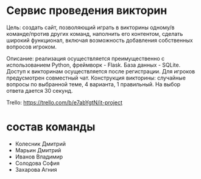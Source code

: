 # Сервис проведения викторин

Цель: создать сайт, позволяющий играть в викторины одному/в команде/против других команд, наполнить его контентом, сделать широкий функционал, включая возможность добавления собственных вопросов игроком. 

Описание: реализация осуществляется преимущественно с использованием Python, фреймворк - Flask. База данных - SQLite. Доступ к викторинам осуществляется после регистрации. Для игроков предусмотрен совместный чат. Конструкция викторины: случайные вопросы по выбранной теме, 4 варианта, 1 правильный. На выбор ответа дается 30 секунд. 

Trello: https://trello.com/b/e7abYgtN/it-project
# состав команды
- Колесник Дмитрий
- Марьин Дмитрий
- Иванов Владимир
- Солодова София
- Захарова Агния
